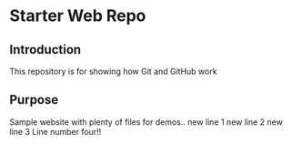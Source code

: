 # Starter Web Repo

## Introduction

This repository is for showing how Git and GitHub work

## Purpose

Sample website with plenty of files for demos..
new line 1
new line 2
new line 3
Line number four!!
